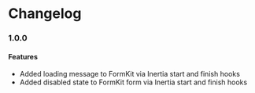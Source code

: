 # Changelog

### 1.0.0

#### Features

* Added loading message to FormKit via Inertia start and finish hooks
* Added disabled state to FormKit form via Inertia start and finish hooks
